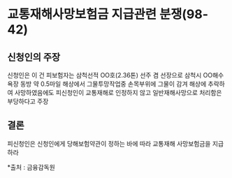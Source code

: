 # 교통재해사망보험금 지급관련 분쟁(98-42)

## 신청인의 주장
신청인은 이 건 피보험자는 삼척선적 OO호(2.36톤) 선주 겸 선장으로 삼척시 OO해수욕장 동방 약 0.5마일 해상에서 그물투망작업중 손목부위에 그물이 감겨 해상에 추락하여 사망하였음에도 피신청인이 교통재해로 인정하지 않고 일반재해사망으로 처리함은 부당하다고 주장

## 결론
피신청인은 신청인에게 당해보험약관이 정하는 바에 따라 교통재해 사망보험금을 지급하라

*출처 : 금융감독원